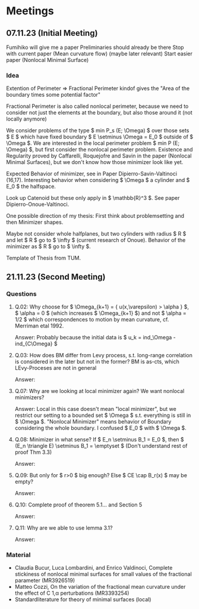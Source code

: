 # Meetings

## 07.11.23 (Initial Meeting)
Fumihiko will give me a paper
Preliminaries should already be there
Stop with current paper (Mean curvature flow) (maybe later relevant)
Start easier paper (Nonlocal Minimal Surface)

### Idea
Extention of Perimeter => Fractional Perimeter kindof gives the "Area of the boundary times
some potential factor"

Fractional Perimeter is also called nonlocal perimeter, because we need to consider not
just the elements at the boundary, but also those around it (not locally anymore)

We consider problems of the type $ min P_s (E; \Omega) $ over those sets $ E $ which have
fixed boundary $ E \setminus \Omega = E_0 $ outside of $ \Omega $.
We are interested in the local perimeter problem $ min P (E; \Omega) $, but first consider
the nonlocal perimeter problem. 
Existence and Regularity proved by Caffarelli, Roquejofre and Savin in the paper (Nonlocal
Minimal Surfaces), but we don't know how those minimizer look like yet.

Expected Behavior of minimizer, see in Paper Dipierro-Savin-Valtinoci (16,17).
Interesting behavior when considering $ \Omega $ a cylinder and $ E_0 $ the halfspace.

Look up Catenoid but these only apply in $ \mathbb{R}^3 $.
See paper Dipierro-Onoue-Valtinoci.

One possible direction of my thesis:
First think about problemsetting and then Minimizer shapes.

Maybe not consider whole halfplanes, but two cylinders with radius $ R $ and let $ R $ go
to $ \infty $ (current research of Onoue).
Behavior of the minimizer as $ R $ go to $ \infty $.

Template of Thesis from TUM.

## 21.11.23 (Second Meeting)

### Questions

1. Q.02: Why choose for $ \Omega_{k+1} = \{ u(x,\varepsilon) > \alpha \} $, $ \alpha = 0 $
   (which increases $ \Omega_{k+1} $) and not $ \alpha = 1/2 $ which correspondences to
   motion by mean curvature, cf. Merriman etal 1992.

   Answer: Probably because the initial data is $ u_k = ind_\Omega - ind_{C\Omega} $

2. Q.03: How does BM differ from Levy process, s.t. long-range correlation is considered
   in the later but not in the former? BM is as-cts, which LEvy-Proceses are not in
   general

   Answer:

3. Q.07: Why are we looking at local minimizer again? We want nonlocal minimizers?

   Answer: Local in this case doesn't mean "local minimizer", but we restrict our setting
   to a bounded set $ \Omega $ s.t. everything is still in $ \Omega $. 
   "Nonlocal Minimizer" means behavior of Boundary considering the whole boundary. 
   I confused $ E_0 $ with $ \Omega $.

4. Q.08: Minimizer in what sense? If $ E_n \setminus B_1 = E_0 $, then $ (E_n \triangle
   E) \setminus B_1 = \emptyset $ (Don't understand rest of proof Thm 3.3)

   Answer: 

5. Q.09: But only for $ r>0 $ big enough? Else $ CE \cap B_r(x) $ may be empty?

   Answer: 

6. Q.10: Complete proof of theorem 5.1... and Section 5

   Answer:

7. Q.11: Why are we able to use lemma 3.1?
   
   Answer:



### Material
- Claudia Bucur, Luca Lombardini, and Enrico Valdinoci, Complete stickiness of nonlocal
  minimal surfaces for small values of the fractional parameter (MR3926519) 
- Matteo Cozzi, On the variation of the fractional mean curvature under the effect of C
  1,α perturbations (MR3393254)
- Standardliterature for theory of minimal surfaces (local)